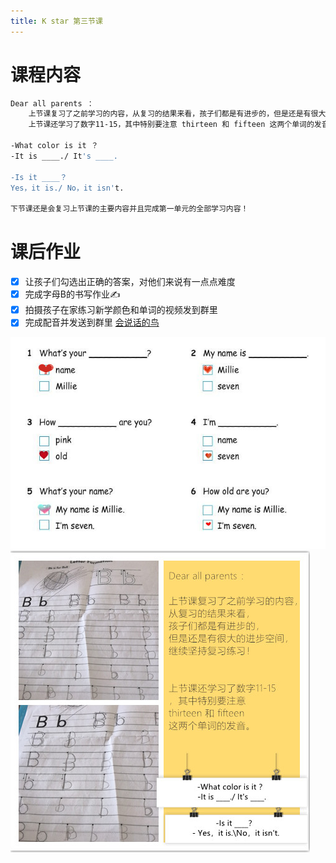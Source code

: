 ```yaml
---
title: K star 第三节课
---
```


# 课程内容

```bash
Dear all parents ：
    上节课复习了之前学习的内容，从复习的结果来看，孩子们都是有进步的，但是还是有很大的进步空间，继续坚持复习练习！
    上节课还学习了数字11-15，其中特别要注意 thirteen 和 fifteen 这两个单词的发音。另外还练习了

-What color is it ？
-It is ____./ It's ____.

-Is it ____？
Yes，it is./ No，it isn't.

下节课还是会复习上节课的主要内容并且完成第一单元的全部学习内容！
```

# 课后作业

- [x] 让孩子们勾选出正确的答案，对他们来说有一点点难度
- [x] 完成字母B的书写作业✍️
- [x] 拍摄孩子在家练习新学颜色和单词的视频发到群里
- [x] 完成配音并发送到群里 [会说话的鸟](https://open.weixin.qq.com/connect/oauth2/authorize?appid=wx28c200a5717bd714&redirect_uri=https%3A%2F%2Fchildren.qupeiyin.com%2Findex.php%3Fm%3Dhome%26c%3DActivity%26a%3Dchildshare_video%26course%3DMDAwMDAwMDAwMLGdzGaCi9Ch%26uid%3DMDAwMDAwMDAwMLCHrqyCe76Ur6eacg&response_type=code&scope=snsapi_base&state=e38fc1131b92797628e3190c8eedb4f2#wechat_redirect)

![](pic/2020-08-09-amy-01.jpg)
![](pic/2020-08-09-amy-03.png)
